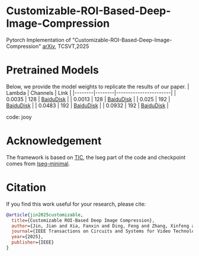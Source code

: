 # Customizable-ROI-Based-Deep-Image-Compression
Pytorch Implementation of "Customizable-ROI-Based-Deep-Image-Compression" [arXiv](https://arxiv.org/pdf/2507.00373), TCSVT,2025


# Pretrained Models
Below, we provide the model weights to replicate the results of our paper.
| Lambda | Channels | Link                  |
|--------|--------|-----------------------|
| 0.0035 | 128    | [BaiduDisk](https://pan.baidu.com/s/19SlRJZiczF-BJhGGKzNIlQ)  |
| 0.0013 | 128    | [BaiduDisk](https://pan.baidu.com/s/1R1-UYFk9496Bsc-D1yxQEA)  |
| 0.025 | 192    | [BaiduDisk](https://pan.baidu.com/s/1vrkolgIImEB7OFhgr5BV3A)  |
| 0.0483 | 192    | [BaiduDisk](https://pan.baidu.com/s/12KJnd2xVw8WC0OS2eJQbgg)  |
| 0.0932 | 192    | [BaiduDisk](https://pan.baidu.com/s/1Hd_qN9thxxPbiDb-lMvadw)  |

code: jooy


# Acknowledgement
The framework is based on [TIC](https://github.com/lumingzzz/TIC), the lseg part of the code and checkpoint comes from [lseg-minimal](https://github.com/krrish94/lseg-minimal).

# Citation  
If you find this work useful for your research, please cite:  

```bibtex
@article{jin2025customizable,
  title={Customizable ROI-Based Deep Image Compression},
  author={Jin, Jian and Xia, Fanxin and Ding, Feng and Zhang, Xinfeng and Liu, Meiqin and Zhao, Yao and Lin, Weisi and Meng, Lili},
  journal={IEEE Transactions on Circuits and Systems for Video Technology},
  year={2025},
  publisher={IEEE}
}

